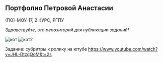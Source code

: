 ## Портфолио Петровой Анастасии

(ПО)-МОУ-17, 2 КУРС, РГПУ

_Здравствуйте, это репозиторий для публикации заданий!_

![кот](https://icdn.lenta.ru/images/2015/12/15/11/20151215114126414/pic_a8bf01cef0eaf46338e791bf08db72c1.jpg "КОТИК")
![кот2](https://ic.pics.livejournal.com/igor_kn/15183324/30857/30857_640.jpg "Счастливыйкот")

Задание: субритры к ролику на ютубе 
https://www.youtube.com/watch?v=JHL-DtzgQoM&t=2s
